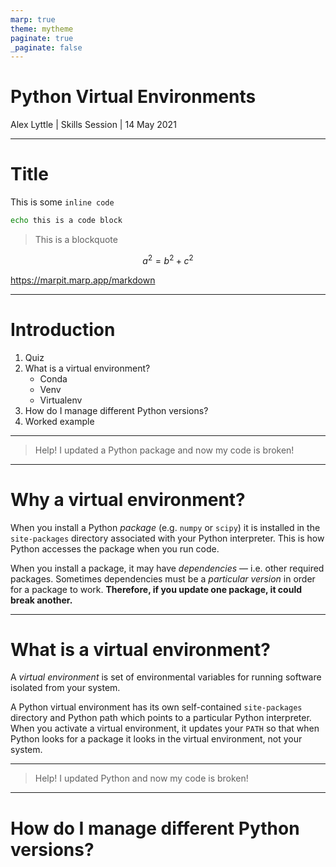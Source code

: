```yaml
---
marp: true
theme: mytheme
paginate: true
_paginate: false
---
```

<!-- _class: lead -->

# Python Virtual Environments

Alex Lyttle | Skills Session | 14 May 2021

---
<!-- footer: 'Alex Lyttle | Skills Session | 14 May 2021' -->

# Title

This is some `inline code`

```bash
echo this is a code block
```

> This is a blockquote

$$a^2 = b^2 + c^2$$

https://marpit.marp.app/markdown

---

# Introduction

1. Quiz
2. What is a virtual environment?
    - Conda
    - Venv
    - Virtualenv
3. How do I manage different Python versions?
4. Worked example

---
<!-- _class: lead -->

> Help! I updated a Python package and now my code is broken!

---

# Why a virtual environment?

When you install a Python *package* (e.g. `numpy` or `scipy`) it is installed in the `site-packages` directory associated with your Python interpreter. This is how Python accesses the package when you run code.

When you install a package, it may have *dependencies* &mdash; i.e. other required packages. Sometimes dependencies must be a *particular version* in order for a package to work. **Therefore, if you update one package, it could break another.**

---

# What is a virtual environment?

A *virtual environment* is set of environmental variables for running software isolated from your system.

A Python virtual environment has its own self-contained `site-packages` directory and Python path which points to a particular Python interpreter. When you activate a virtual environment, it updates your `PATH` so that when Python looks for a package it looks in the virtual environment, not your system.

---
<!-- _class: lead -->

> Help! I updated Python and now my code is broken!

---

# <!--fit--> How do I manage different Python versions?
